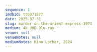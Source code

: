 ```yaml
---
sequence: 1
imdbId: tt0071877
date: 2025-07-31
slug: murder-on-the-orient-express-1974
medium: 4k UHD Blu-ray
venue: null
venueNotes: null
mediumNotes: Kino Lorber, 2024
---
```


